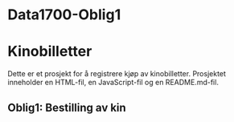 # Data1700-Oblig1

# Kinobilletter

Dette er et prosjekt for å registrere kjøp av kinobilletter. Prosjektet inneholder en HTML-fil, en JavaScript-fil og en README.md-fil.

## Oblig1: Bestilling av kin